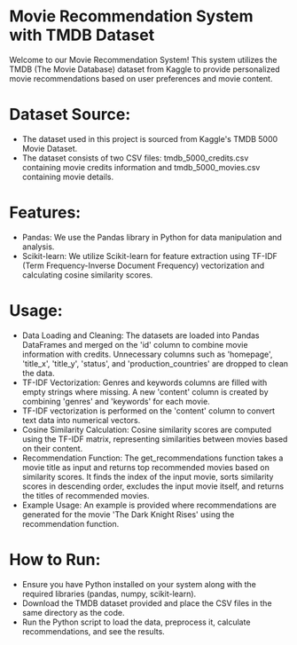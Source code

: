 # Movie Recommendation System with TMDB Dataset

Welcome to our Movie Recommendation System! This system utilizes the TMDB (The Movie Database) dataset from Kaggle to provide personalized movie recommendations based on user preferences and movie content.

# Dataset Source:

- The dataset used in this project is sourced from Kaggle's TMDB 5000 Movie Dataset.
- The dataset consists of two CSV files: tmdb_5000_credits.csv containing movie credits information and tmdb_5000_movies.csv containing movie details.

# Features:

- Pandas: We use the Pandas library in Python for data manipulation and analysis.
- Scikit-learn: We utilize Scikit-learn for feature extraction using TF-IDF (Term Frequency-Inverse Document Frequency) vectorization and calculating cosine similarity scores.

# Usage:

- Data Loading and Cleaning: The datasets are loaded into Pandas DataFrames and merged on the 'id' column to combine movie information with credits.
Unnecessary columns such as 'homepage', 'title_x', 'title_y', 'status', and 'production_countries' are dropped to clean the data.
- TF-IDF Vectorization:
Genres and keywords columns are filled with empty strings where missing.
A new 'content' column is created by combining 'genres' and 'keywords' for each movie.
- TF-IDF vectorization is performed on the 'content' column to convert text data into numerical vectors.
- Cosine Similarity Calculation: Cosine similarity scores are computed using the TF-IDF matrix, representing similarities between movies based on their content.
- Recommendation Function: The get_recommendations function takes a movie title as input and returns top recommended movies based on similarity scores. It finds the index of the input movie, sorts similarity scores in descending order, excludes the input movie itself, and returns the titles of recommended movies.
- Example Usage: An example is provided where recommendations are generated for the movie 'The Dark Knight Rises' using the recommendation function.

# How to Run:

- Ensure you have Python installed on your system along with the required libraries (pandas, numpy, scikit-learn).
- Download the TMDB dataset provided and place the CSV files in the same directory as the code.
- Run the Python script to load the data, preprocess it, calculate recommendations, and see the results.
